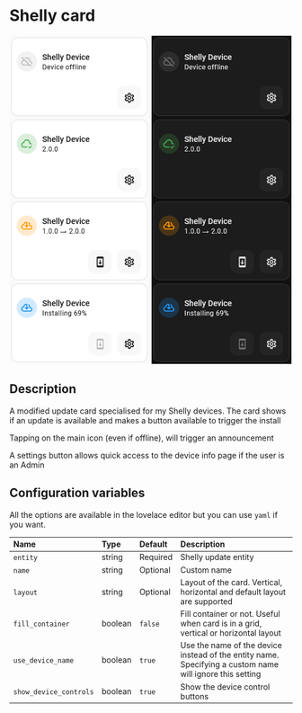 # Shelly card

![Shelly light](../images/shelly-light.png)
![Shelly dark](../images/shelly-dark.png)

## Description

A modified update card specialised for my Shelly devices. The card shows if an update is available and makes a button available to trigger the install

Tapping on the main icon (even if offline), will trigger an announcement

A settings button allows quick access to the device info page if the user is an Admin

## Configuration variables

All the options are available in the lovelace editor but you can use `yaml` if you want.

| Name                   | Type    | Default  | Description                                                                                              |
| :--------------------- | :------ | :------- | :------------------------------------------------------------------------------------------------------- |
| `entity`               | string  | Required | Shelly update entity                                                                                     |
| `name`                 | string  | Optional | Custom name                                                                                              |
| `layout`               | string  | Optional | Layout of the card. Vertical, horizontal and default layout are supported                                |
| `fill_container`       | boolean | `false`  | Fill container or not. Useful when card is in a grid, vertical or horizontal layout                      |
| `use_device_name`      | boolean | `true`   | Use the name of the device instead of the entity name. Specifying a custom name will ignore this setting |
| `show_device_controls` | boolean | `true`   | Show the device control buttons                                                                          |
